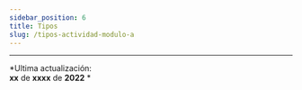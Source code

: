 ```yaml
---
sidebar_position: 6
title: Tipos
slug: /tipos-actividad-modulo-a
---
```


***
*Ultima actualización:   
**xx** de **xxxx** de **2022** *